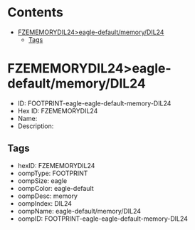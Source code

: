 



Contents
========

* [FZEMEMORYDIL24>eagle-default/memory/DIL24](#fzememorydil24eagle-defaultmemorydil24)
	* [Tags](#tags)

# FZEMEMORYDIL24>eagle-default/memory/DIL24

- ID: FOOTPRINT-eagle-eagle-default-memory-DIL24
- Hex ID: FZEMEMORYDIL24
- Name: 
- Description: 

## Tags

- hexID: FZEMEMORYDIL24
- oompType: FOOTPRINT
- oompSize: eagle
- oompColor: eagle-default
- oompDesc: memory
- oompIndex: DIL24
- oompName: eagle-default/memory/DIL24
- oompID: FOOTPRINT-eagle-eagle-default-memory-DIL24
